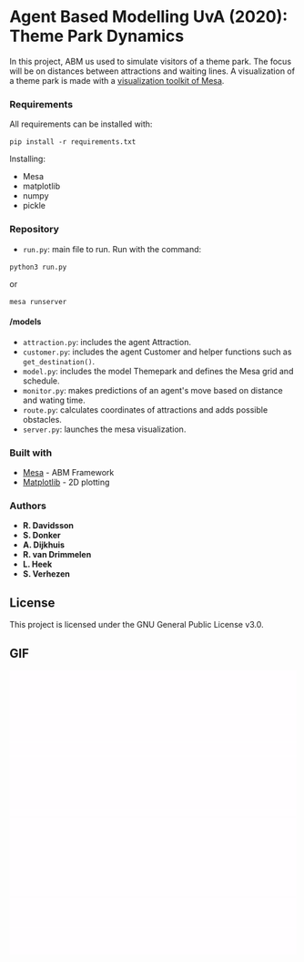 # Agent Based Modelling UvA (2020): Theme Park Dynamics
In this project, ABM us used to simulate visitors of a theme park. The focus will be on distances between attractions and waiting lines. A visualization of a theme park is made with a [visualization toolkit of Mesa](https://mesa.readthedocs.io/en/master/apis/visualization.html).

### Requirements
All requirements can be installed with:
```
pip install -r requirements.txt
```
Installing:
* Mesa
* matplotlib
* numpy
* pickle

### Repository

* ```run.py```: main file to run. Run with the command:
```
python3 run.py
```
or
```
mesa runserver
```

#### /models

* ```attraction.py```: includes the agent Attraction.
* ```customer.py```: includes the agent Customer and helper functions such as ```get_destination()```.
* ```model.py```: includes the model Themepark and defines the Mesa grid and schedule.
* ```monitor.py```: makes predictions of an agent's move based on distance and wating time.
* ```route.py```: calculates coordinates of attractions and adds possible obstacles.
* ```server.py```: launches the mesa visualization.

### Built with
* [Mesa](https://github.com/projectmesa/mesa) - ABM Framework
* [Matplotlib](https://matplotlib.org) - 2D plotting

### Authors
* __R. Davidsson__
* __S. Donker__
* __A. Dijkhuis__
* __R. van Drimmelen__
* __L. Heek__
* __S. Verhezen__

## License
This project is licensed under the GNU General Public License v3.0.

## GIF

![Alt Text](https://github.com/rebeccadavidsson/ABM/blob/master/ezgif.com-video-to-gif.gif)
